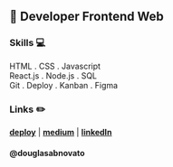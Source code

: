 ## :city_sunset: Developer Frontend Web

### Skills 💻
HTML . CSS . Javascript <br/>
React.js . Node.js . SQL <br/>
Git . Deploy . Kanban . Figma <br/>

### Links :pencil2:
[**deploy**](https://linktr.ee/douglasabnovato/) | [**medium**](https://medium.com/@douglasabnovato) | [**linkedIn**](https://www.linkedin.com/in/douglasabnovato) 

#### @douglasabnovato
